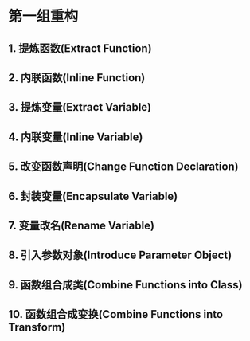 # 第一组重构

## 1. 提炼函数(Extract Function)

## 2. 内联函数(Inline Function)

## 3. 提炼变量(Extract Variable)

## 4. 内联变量(Inline Variable)

## 5. 改变函数声明(Change Function Declaration)

## 6. 封装变量(Encapsulate Variable)

## 7. 变量改名(Rename Variable)

## 8. 引入参数对象(Introduce Parameter Object)

## 9. 函数组合成类(Combine Functions into Class)

## 10. 函数组合成变换(Combine Functions into Transform)
